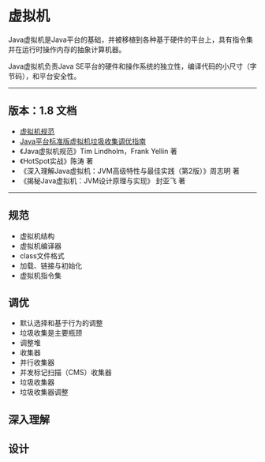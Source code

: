 #   虚拟机

Java虚拟机是Java平台的基础，并被移植到各种基于硬件的平台上，具有指令集并在运行时操作内存的抽象计算机器。

Java虚拟机负责Java SE平台的硬件和操作系统的独立性，编译代码的小尺寸（字节码），和平台安全性。

-----

##  版本：1.8 文档

-   [虚拟机规范](https://docs.oracle.com/javase/specs/jvms/se8/html/index.html)
-   [Java平台标准版虚拟机垃圾收集调优指南](https://docs.oracle.com/javase/8/docs/technotes/guides/vm/gctuning/toc.html)
-   《Java虚拟机规范》Tim Lindholm，Frank Yellin 著
-   《HotSpot实战》陈涛 著
-   《深入理解Java虚拟机：JVM高级特性与最佳实践（第2版）》周志明 著
-   《揭秘Java虚拟机：JVM设计原理与实现》 封亚飞 著

-----

##  规范
-   虚拟机结构
-   虚拟机编译器
-   class文件格式
-   加载、链接与初始化
-   虚拟机指令集


##  调优
-   默认选择和基于行为的调整
-   垃圾收集是主要瓶颈
-   调整堆
-   收集器
-   并行收集器
-   并发标记扫描（CMS）收集器
-   垃圾收集器
-   垃圾收集器调整


##  深入理解


##  设计

